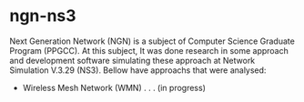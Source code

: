 # ngn-ns3
Next Generation Network (NGN) is a subject of Computer Science Graduate Program (PPGCC). At this subject, It was done research in some approach and development software simulating these approach at Network Simulation V.3.29 (NS3). Bellow have approachs that were analysed:

* Wireless Mesh Network (WMN)
.
.
.
(in progress)
